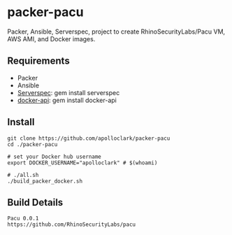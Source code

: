 # packer-pacu

Packer, Ansible, Serverspec, project to create RhinoSecurityLabs/Pacu VM, AWS AMI, and Docker images.

## Requirements

- Packer
- Ansible
- [Serverspec](https://serverspec.org/): gem install serverspec
- [docker-api](https://github.com/swipely/docker-api/releases): gem install docker-api

## Install
```shell
git clone https://github.com/apolloclark/packer-pacu
cd ./packer-pacu

# set your Docker hub username
export DOCKER_USERNAME="apolloclark" # $(whoami)

# ./all.sh
./build_packer_docker.sh
```

## Build Details

```shell
Pacu 0.0.1
https://github.com/RhinoSecurityLabs/pacu
```